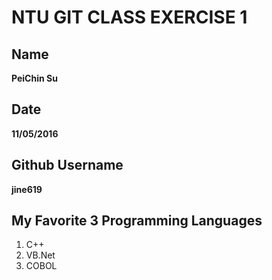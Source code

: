 # NTU GIT CLASS EXERCISE 1

## Name

**PeiChin Su**

Date
----
**11/05/2016**

Github Username
---------------
**jine619**

My Favorite 3 Programming Languages
-----------------------------------
1. C++
2. VB.Net
3. COBOL
